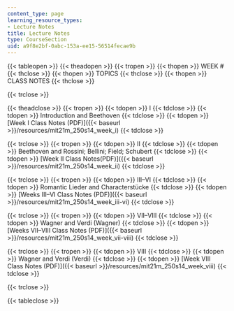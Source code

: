 ```yaml
---
content_type: page
learning_resource_types:
- Lecture Notes
title: Lecture Notes
type: CourseSection
uid: a9f8e2bf-0abc-153a-ee15-56514fecae9b
---
```


{{< tableopen >}}
{{< theadopen >}}
{{< tropen >}}
{{< thopen >}}
WEEK #
{{< thclose >}}
{{< thopen >}}
TOPICS
{{< thclose >}}
{{< thopen >}}
CLASS NOTES
{{< thclose >}}

{{< trclose >}}

{{< theadclose >}}
{{< tropen >}}
{{< tdopen >}}
I
{{< tdclose >}}
{{< tdopen >}}
Introduction and Beethoven
{{< tdclose >}}
{{< tdopen >}}
[Week I Class Notes (PDF)]({{< baseurl >}}/resources/mit21m_250s14_week_i)
{{< tdclose >}}

{{< trclose >}}
{{< tropen >}}
{{< tdopen >}}
II
{{< tdclose >}}
{{< tdopen >}}
Beethoven and Rossini; Bellini; Field; Schubert
{{< tdclose >}}
{{< tdopen >}}
[Week II Class Notes(PDF)]({{< baseurl >}}/resources/mit21m_250s14_week_ii)
{{< tdclose >}}

{{< trclose >}}
{{< tropen >}}
{{< tdopen >}}
III–VI
{{< tdclose >}}
{{< tdopen >}}
Romantic Lieder and Characterstücke
{{< tdclose >}}
{{< tdopen >}}
[Weeks III–VI Class Notes (PDF)]({{< baseurl >}}/resources/mit21m_250s14_week_iii-vi)
{{< tdclose >}}

{{< trclose >}}
{{< tropen >}}
{{< tdopen >}}
VII–VIII
{{< tdclose >}}
{{< tdopen >}}
Wagner and Verdi (Wagner)
{{< tdclose >}}
{{< tdopen >}}
[Weeks VII–VIII Class Notes (PDF)]({{< baseurl >}}/resources/mit21m_250s14_week_vii-viii)
{{< tdclose >}}

{{< trclose >}}
{{< tropen >}}
{{< tdopen >}}
VIII
{{< tdclose >}}
{{< tdopen >}}
Wagner and Verdi (Verdi)
{{< tdclose >}}
{{< tdopen >}}
[Week VIII Class Notes (PDF)]({{< baseurl >}}/resources/mit21m_250s14_week_viii)
{{< tdclose >}}

{{< trclose >}}

{{< tableclose >}}